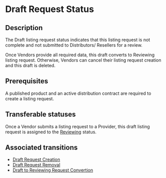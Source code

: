 # Draft Request Status
## Description
The Draft listing request status indicates that this listing request is not complete and not submitted to Distributors/ Resellers for a review.

Once Vendors provide all required data, this draft converts to Reviewing listing request. Otherwise, Vendors can cancel their listing request creation and this draft is deleted.  
## Prerequisites
A published product and an active distribution contract are required to create a listing request.
## Transferable statuses
Once a Vendor submits a listing request to a Provider, this draft listing request is assigned to the [Reviewing](s-b-reviewing.html) status.
## Associated transitions
* [Draft Request Creation](t-1-new-draft.html)
* [Draft Request Removal](t-2-draft-deleted.html)
* [Draft to Reviewing Request Convertion](t-3-draft-reviewing.html)
